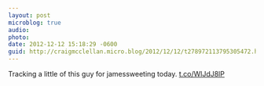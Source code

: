 ```yaml
---
layout: post
microblog: true
audio: 
photo: 
date: 2012-12-12 15:18:29 -0600
guid: http://craigmcclellan.micro.blog/2012/12/12/t278972113795305472.html
---
```

Tracking a little of this guy for jamessweeting today. [t.co/WlJdJ8lP](http://t.co/WlJdJ8lP)

